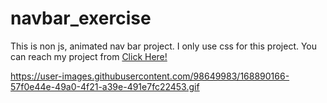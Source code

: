 # navbar_exercise

This is non js, animated nav bar project. I only use css for this project. You can reach my project from [Click Here!](https://esadakman.github.io/nav_bar/)

https://user-images.githubusercontent.com/98649983/168890166-57f0e44e-49a0-4f21-a39e-491e7fc22453.gif
